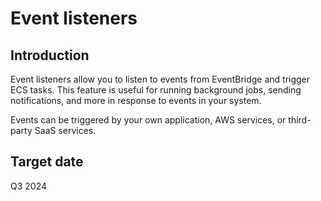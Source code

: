 # Event listeners

## Introduction

Event listeners allow you to listen to events from EventBridge and trigger ECS tasks. 
This feature is useful for running background jobs, sending notifications, and more
in response to events in your system.

Events can be triggered by your own application, AWS services, or third-party SaaS services.

## Target date

Q3 2024